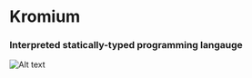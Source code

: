 # Kromium
### Interpreted statically-typed programming langauge
![Alt text](file:///C:/Users/kozom/OneDrive/Desktop/New%20Project.png)
